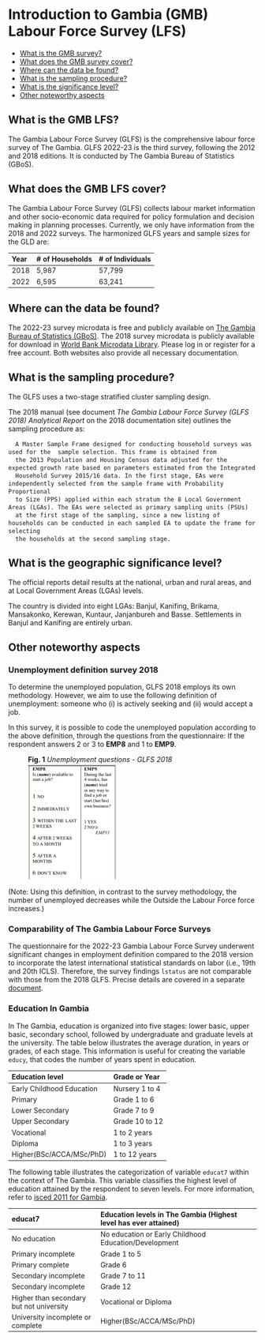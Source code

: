 # Introduction to Gambia (GMB) Labour Force Survey (LFS)

-   [What is the GMB survey?](#what-is-the-gmb-lfs)
-   [What does the GMB survey cover?](#what-does-the-gmb-lfs)
-   [Where can the data be found?](#where-can-the-data-be-found)
-   [What is the sampling procedure?](#what-is-the-sampling-procedure)
-   [What is the significance level?](#what-is-the-geographic-significance-level)
-   [Other noteworthy aspects](#other-noteworthy-aspects)

## What is the GMB LFS?

The Gambia Labour Force Survey (GLFS) is the comprehensive labour force survey of The Gambia. GLFS 2022-23 is the third    survey, following the 2012 and 2018 editions. It is conducted by The Gambia Bureau of Statistics (GBoS).

## What does the GMB LFS cover? 

The Gambia Labour Force Survey (GLFS) collects labour market information and other socio-economic data required for policy formulation and decision making in planning processes. Currently, we only have information from the 2018 and 2022 surveys. The harmonized GLFS years and sample sizes for the GLD are:


| Year | \# of Households | \# of Individuals |
|:-----|:-----------------|:------------------|
| 2018 | 5,987            | 57,799            |
| 2022 | 6,595            | 63,241            |

## Where can the data be found? 

The 2022-23 survey microdata is free and publicly available on  [The Gambia Bureau of Statistics (GBoS)](https://www.gbosdata.org/downloads/132-the-2022-23-glfs). The 2018 survey microdata is publicly available for download in [World Bank Microdata Library](https://microdata.worldbank.org/index.php/catalog/3584/get-microdata). Please log in or register for a free account. Both websites also provide all necessary documentation. 

## What is the sampling procedure?

The GLFS uses a two-stage stratified cluster sampling design.

The 2018 manual (see document *The Gambia Labour Force Survey
(GLFS 2018) Analytical Report* on the 2018 documentation site) outlines the sampling procedure as:


``` 
  A Master Sample Frame designed for conducting household surveys was used for the  sample selection. This frame is obtained from 
  the 2013 Population and Housing Census data adjusted for the expected growth rate based on parameters estimated from the Integrated 
  Household Survey 2015/16 data. In the first stage, EAs were independently selected from the sample frame with Probability Proportional 
  to Size (PPS) applied within each stratum the 8 Local Government Areas (LGAs). The EAs were selected as primary sampling units (PSUs) 
  at the first stage of the sampling, since a new listing of households can be conducted in each sampled EA to update the frame for selecting 
  the households at the second sampling stage.
```

## What is the geographic significance level? 

The official reports detail results at the national, urban and rural areas, and at Local Government Areas (LGAs) levels.

The country is divided into eight LGAs: Banjul, Kanifing, Brikama, Mansakonko, Kerewan, Kuntaur, 
Janjanbureh and Basse. Settlements in Banjul and Kanifing are entirely urban.

## Other noteworthy aspects

### Unemployment definition survey 2018

To determine the unemployed population, GLFS 2018 employs its own methodology. However, we aim to use the following definition of unemployment: someone who (i) is actively seeking and (ii) would accept a job.

In this survey, it is possible to code the unemployed population according to the above definition, through the questions from the questionnaire: If the respondent answers 2 or 3 to **EMP8** and 1 to **EMP9**.

<figure>
  <figcaption><b>Fig. 1</b><i> Unemployment questions - GLFS 2018 </i></figcaption>
  <img src= utilities/unemployment_question_2018.png alt=unemployment_question_2018>
  
</figure>

(Note: Using this definition, in contrast to the survey methodology, the number of unemployed decreases while the Outside the Labour Force force increases.)


### Comparability of The Gambia Labour Force Surveys

The questionnaire for the 2022-23 Gambia Labour Force Survey underwent significant changes in employment definition compared to the 2018 version to incorporate the latest international statistical standards on labor (i.e., 19th and 20th ICLS). Therefore, the survey findings ``` lstatus ``` are not comparable with those from the 2018 GLFS. Precise details are covered in a separate [document](employment_definitions.md).


### Education In Gambia

In The Gambia, education is organized into five stages: lower basic, upper basic, secondary school, followed by undergraduate and graduate levels at the university. The table below illustrates the average duration, in years or grades, of each stage. This information is useful for creating the variable ``` educy ```, that codes the number of years spent in education.

| Education level           | Grade or Year    |
|:--------------------------|:-----------------|
| Early Childhood Education | Nursery 1 to 4   |
| Primary                   | Grade 1 to 6     |
| Lower Secondary           | Grade 7 to 9     |
| Upper Secondary           | Grade 10 to 12   |
| Vocational                | 1 to 2 years     |
| Diploma                   | 1 to 3 years     |
| Higher(BSc/ACCA/MSc/PhD)  | 1 to 12 years    |




The following table illustrates the categorization of variable ``` educat7 ``` within the context of The Gambia. This variable classifies the highest level of education attained by the respondent to seven levels. For more information, refer to [isced 2011 for Gambia](https://uis.unesco.org/sites/default/files/documents/isced_2011_mapping_en_gambia_0.xlsx).

| educat7                                       | Education levels in The Gambia (Highest level has ever attained)    |
|:----------------------------------------------|:--------------------------------------------------------------------|
| No education                                  | No education or Early Childhood Education/Development               |
| Primary incomplete                            | Grade 1 to 5                                                        |
| Primary complete                              | Grade 6                                                             |
| Secondary incomplete                          | Grade 7 to 11                                                       |
| Secondary incomplete                          | Grade 12                                                            |
| Higher than secondary but not university      | Vocational or Diploma                                               |
| University incomplete or complete             | Higher(BSc/ACCA/MSc/PhD)                                             |
